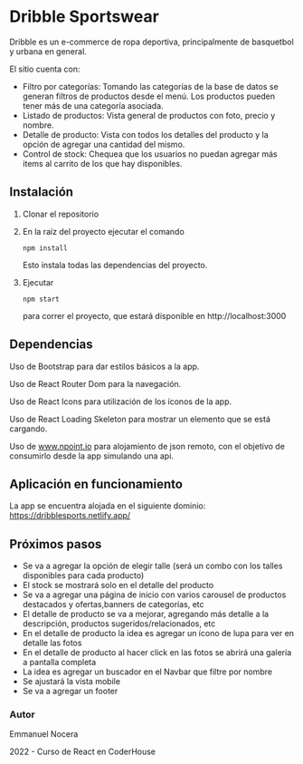 # Dribble Sportswear

Dribble es un e-commerce de ropa deportiva, principalmente de basquetbol y urbana en general.

El sitio cuenta con:

- Filtro por categorías: Tomando las categorías de la base de datos se generan filtros de productos desde el menú. Los productos pueden tener más de una categoría asociada.
- Listado de productos: Vista general de productos con foto, precio y nombre.
- Detalle de producto: Vista con todos los detalles del producto y la opción de agregar una cantidad del mismo.
- Control de stock: Chequea que los usuarios no puedan agregar más items al carrito de los que hay disponibles.

## Instalación

1. Clonar el repositorio

2. En la raíz del proyecto ejecutar el comando 

   ```
   npm install
   ```

   Esto instala todas las dependencias del proyecto.

3. Ejecutar  

   ```
   npm start
   ```

    para correr el proyecto, que estará disponible en http://localhost:3000



## Dependencias

Uso de Bootstrap para dar estilos básicos a la app.

Uso de React Router Dom para la navegación.

Uso de React Icons para utilización de los íconos de la app.

Uso de React Loading Skeleton para mostrar un elemento que se está cargando.

Uso de www.npoint.io para alojamiento de json remoto, con el objetivo de consumirlo desde la app simulando una api.



## Aplicación en funcionamiento

La app se encuentra alojada en el siguiente dominio: https://dribblesports.netlify.app/


## Próximos pasos

- Se va a agregar la opción de elegir talle (será un combo con los talles disponibles para cada producto)
- El stock se mostrará solo en el detalle del producto
- Se va a agregar una página de inicio con varios carousel de productos destacados y ofertas,banners de categorías, etc
- El detalle de producto se va a mejorar, agregando más detalle a la descripción, productos sugeridos/relacionados, etc
- En el detalle de producto la idea es agregar un ícono de lupa para ver en detalle las fotos
- En el detalle de producto al hacer click en las fotos se abrirá una galería a pantalla completa
- La idea es agregar un buscador en el Navbar que filtre por nombre
- Se ajustará la vista mobile
- Se va a agregar un footer

### Autor

Emmanuel Nocera

2022 - Curso de React en CoderHouse
